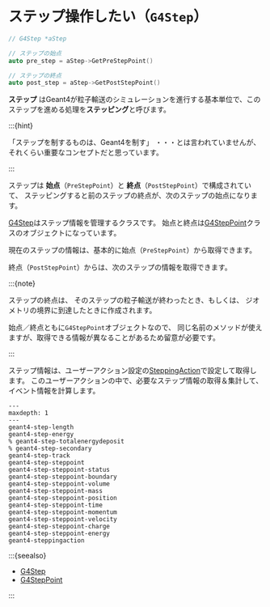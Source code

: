 # ステップ操作したい（``G4Step``）

```cpp
// G4Step *aStep

// ステップの始点
auto pre_step = aStep->GetPreStepPoint()

// ステップの終点
auto post_step = aStep->GetPostStepPoint()
```

**ステップ** はGeant4が粒子輸送のシミュレーションを進行する基本単位で、このステップを進める処理を**ステッピング**と呼びます。

:::{hint}

「ステップを制するものは、Geant4を制す」
・・・とは言われていませんが、それくらい重要なコンセプトだと思っています。

:::

ステップは
**始点**（``PreStepPoint``）と
**終点**（``PostStepPoint``）で構成されていて、
ステッピングすると前のステップの終点が、次のステップの始点になります。

[G4Step](https://geant4.kek.jp/Reference/11.2.0/classG4Step.html)はステップ情報を管理するクラスです。
始点と終点は[G4StepPoint](https://geant4.kek.jp/Reference/11.2.0/classG4StepPoint.html)クラスのオブジェクトになっています。

現在のステップの情報は、基本的に始点（``PreStepPoint``）から取得できます。

終点（``PostStepPoint``）からは、次のステップの情報を取得できます。

:::{note}

ステップの終点は、
そのステップの粒子輸送が終わったとき、もしくは、
ジオメトリの境界に到達したときに作成されます。

始点／終点ともに``G4StepPoint``オブジェクトなので、
同じ名前のメソッドが使えますが、取得できる情報が異なることがあるため留意が必要です。

:::

ステップ情報は、ユーザーアクション設定の[SteppingAction](./geant4-steppingaction.md)で設定して取得します。
このユーザーアクションの中で、必要なステップ情報の取得＆集計して、イベント情報を計算します。

```{toctree}
---
maxdepth: 1
---
geant4-step-length
geant4-step-energy
% geant4-step-totalenergydeposit
% geant4-step-secondary
geant4-step-track
geant4-step-steppoint
geant4-step-steppoint-status
geant4-step-steppoint-boundary
geant4-step-steppoint-volume
geant4-step-steppoint-mass
geant4-step-steppoint-position
geant4-step-steppoint-time
geant4-step-steppoint-momentum
geant4-step-steppoint-velocity
geant4-step-steppoint-charge
geant4-step-steppoint-energy
geant4-steppingaction
```

:::{seealso}

- [G4Step](https://geant4.kek.jp/Reference/11.2.0/classG4Step.html)
- [G4StepPoint](https://geant4.kek.jp/Reference/11.2.0/classG4StepPoint.html)

:::

